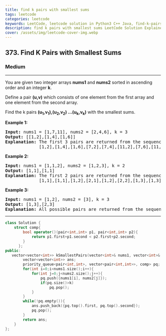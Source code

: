 ```yaml
---
title: find k pairs with smallest sums
tags: leetcode
categories: leetcode
keywords: LeetCode, leetcode solution in Python3 C++ Java, find-k-pairs-with-smallest-sums solution
description: find k pairs with smallest sums LeetCode Solution Explained
cover: /assets/img/leetcode-cover-img.webp
---
```





<h2>373. Find K Pairs with Smallest Sums</h2><h3>Medium</h3><hr><div><p>You are given two integer arrays <b>nums1</b> and <b>nums2</b> sorted in ascending order and an integer <b>k</b>.</p>

<p>Define a pair <b>(u,v)</b> which consists of one element from the first array and one element from the second array.</p>

<p>Find the k pairs <b>(u<sub>1</sub>,v<sub>1</sub>),(u<sub>2</sub>,v<sub>2</sub>) ...(u<sub>k</sub>,v<sub>k</sub>)</b> with the smallest sums.</p>

<p><strong>Example 1:</strong></p>

<pre><strong>Input: </strong>nums1 = <span id="example-input-1-1">[1,7,11]</span>, nums2 = <span id="example-input-1-2">[2,4,6]</span>, k = <span id="example-input-1-3">3</span>
<strong>Output: </strong><span id="example-output-1">[[1,2],[1,4],[1,6]] 
<strong>Explanation: </strong></span>The first 3 pairs are returned from the sequence: 
&nbsp;            [1,2],[1,4],[1,6],[7,2],[7,4],[11,2],[7,6],[11,4],[11,6]</pre>

<p><strong>Example 2:</strong></p>

<pre><strong>Input: </strong>nums1 = [1,1,2], nums2 = [1,2,3], k = 2
<strong>Output: </strong>[1,1],[1,1]<span>
<strong>Explanation: </strong></span>The first 2 pairs are returned from the sequence: 
&nbsp;            [1,1],[1,1],[1,2],[2,1],[1,2],[2,2],[1,3],[1,3],[2,3]</pre>

<p><strong>Example 3:</strong></p>

<pre><strong>Input: </strong>nums1 = [1,2], nums2 = [3], k = 3
<strong>Output: </strong>[1,3],[2,3]<span>
<strong>Explanation: </strong></span>All possible pairs are returned from the sequence: [1,3],[2,3]
</pre>
</div>

---




```cpp
class Solution {
    struct comp{
        bool operator()(pair<int,int> p1, pair<int,int> p2){
            return p1.first+p1.second < p2.first+p2.second;
        }
      };
public:
   vector<vector<int>> kSmallestPairs(vector<int>& nums1, vector<int>& nums2, int k) {
        vector<vector<int>> ans;
        priority_queue<pair<int,int>, vector<pair<int,int>>, comp> pq;
        for(int i=0;i<nums1.size();i++){
            for(int j=0;j<nums2.size();j++){
                pq.push({nums1[i], nums2[j]});
                if(pq.size()>k)
                    pq.pop();
            }
        }
        while(!pq.empty()){
            ans.push_back({pq.top().first, pq.top().second});
            pq.pop();
        }
        return ans;
    }
};
```
